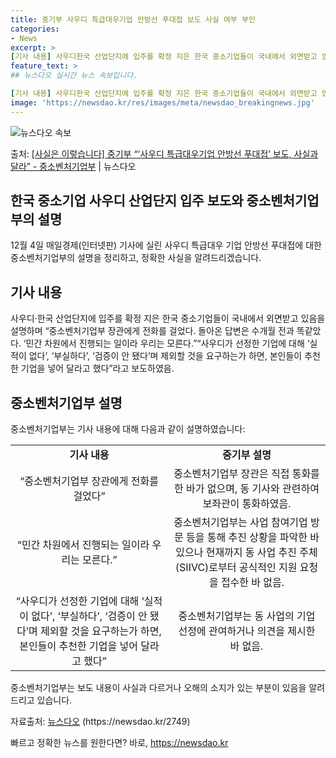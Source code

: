 ```yaml
---
title: 중기부 사우디 특급대우기업 안방선 푸대접 보도 사실 여부 부인
categories:
- News
excerpt: >
[기사 내용] 사우디한국 산업단지에 입주를 확정 지은 한국 중소기업들이 국내에서 외면받고 있음을 설명하며 중…
feature_text: >
## 뉴스다오 실시간 뉴스 속보입니다.

[기사 내용] 사우디한국 산업단지에 입주를 확정 지은 한국 중소기업들이 국내에서 외면받고 있음을 설명하며 중…
image: 'https://newsdao.kr/res/images/meta/newsdao_breakingnews.jpg'
---
```


![뉴스다오 속보](https://newsdao.kr/res/images/meta/newsdao_breakingnews.jpg)

<p>출처: <a href="https://newsdao.kr/2749" rel="dofollow">[사실은 이렇습니다] 중기부 “‘사우디 특급대우기업 안방선 푸대접’ 보도, 사실과 달라” - 중소벤처기업부</a> | 뉴스다오</p>

<h2 data-ke-size="size26">한국 중소기업 사우디 산업단지 입주 보도와 중소벤처기업부의 설명</h2>
<p data-ke-size="size16">12월 4일 매일경제(인터넷판) 기사에 실린 사우디 특급대우 기업 안방선 푸대접에 대한 중소벤처기업부의 설명을 정리하고, 정확한 사실을 알려드리겠습니다.</p>

<h2 data-ke-size="size24">기사 내용</h2>
<p data-ke-size="size16">사우디·한국 산업단지에 입주를 확정 지은 한국 중소기업들이 국내에서 외면받고 있음을 설명하며 “중소벤처기업부 장관에게 전화를 걸었다. 돌아온 답변은 수개월 전과 똑같았다. ‘민간 차원에서 진행되는 일이라 우리는 모른다.”“사우디가 선정한 기업에 대해 ‘실적이 없다’, ‘부실하다’, ‘검증이 안 됐다’며 제외할 것을 요구하는가 하면, 본인들이 추천한 기업을 넣어 달라고 했다”라고 보도하였음.</p>

<h2 data-ke-size="size24">중소벤처기업부 설명</h2>
<p data-ke-size="size16">중소벤처기업부는 기사 내용에 대해 다음과 같이 설명하였습니다:</p>

<table>
    <tr>
        <td style="width: 50%; text-align: center; height: 17px;"><b>기사 내용</b></td>
        <td style="width: 50%; text-align: center; height: 17px;"><b>중기부 설명</b></td>
    </tr>
    <tr>
        <td style="text-align: center; height: 17px;">“중소벤처기업부 장관에게 전화를 걸었다”</td>
        <td style="text-align: center; height: 17px;">중소벤처기업부 장관은 직접 통화를 한 바가 없으며, 동 기사와 관련하여 보좌관이 통화하였음.</td>
    </tr>
    <tr>
        <td style="text-align: center; height: 17px;">“민간 차원에서 진행되는 일이라 우리는 모른다.”</td>
        <td style="text-align: center; height: 17px;">중소벤처기업부는 사업 참여기업 방문 등을 통해 추진 상황을 파악한 바 있으나 현재까지 동 사업 추진 주체(SIIVC)로부터 공식적인 지원 요청을 접수한 바 없음.</td>
    </tr>
    <tr>
        <td style="text-align: center; height: 17px;">“사우디가 선정한 기업에 대해 ‘실적이 없다’, ‘부실하다’, ‘검증이 안 됐다’며 제외할 것을 요구하는가 하면, 본인들이 추천한 기업을 넣어 달라고 했다”</td>
        <td style="text-align: center; height: 17px;">중소벤처기업부는 동 사업의 기업 선정에 관여하거나 의견을 제시한 바 없음.</td>
    </tr>
</table>

<p data-ke-size="size16">중소벤처기업부는 보도 내용이 사실과 다르거나 오해의 소지가 있는 부분이 있음을 알려드리고 있습니다.</p>

<p data-ke-size="size16">자료출처: <a href="https://newsdao.kr/2749">뉴스다오</a> (https://newsdao.kr/2749)</p> 

빠르고 정확한 뉴스를 원한다면? 바로, <a href="https://newsdao.kr" rel="dofollow">https://newsdao.kr</a>


    
